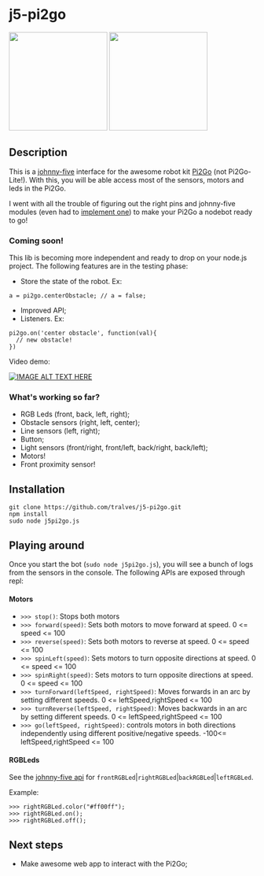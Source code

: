 j5-pi2go
========

<img src="http://4tronix.co.uk/store/resources/image/18/b7/b.jpg" height="200"> <img src="http://johnny-five.io/img/heres-johnny.png" height="200">

## Description
This is a [johnny-five](http://johnny-five.io/) interface for the awesome robot kit [Pi2Go](http://www.pi2go.co.uk/) (not Pi2Go-Lite!). With this, you will be able access most of the sensors, motors and leds in the Pi2Go.

I went with all the trouble of figuring out the right pins and johnny-five modules (even had to [implement one](https://github.com/tralves/raspi-soft-pwm)) to make your Pi2Go a nodebot ready to go!

### Coming soon!

This lib is becoming more independent and ready to drop on your node.js project. The following features are in the testing phase:

- Store the state of the robot. Ex: 
```
a = pi2go.centerObstacle; // a = false;
```
- Improved API;
- Listeners. Ex:
```
pi2go.on('center obstacle', function(val){
  // new obstacle!
})
```
Video demo:

[![IMAGE ALT TEXT HERE](https://img.youtube.com/vi/Iyq3biic_68/0.jpg)](https://www.youtube.com/watch?v=Iyq3biic_68)

### What's working so far?
- RGB Leds (front, back, left, right);
- Obstacle sensors (right, left, center);
- Line sensors (left, right);
- Button;
- Light sensors (front/right, front/left, back/right, back/left);
- Motors!
- Front proximity sensor!

## Installation

```Shell
git clone https://github.com/tralves/j5-pi2go.git
npm install
sudo node j5pi2go.js
```

## Playing around

Once you start the bot (``sudo node j5pi2go.js``), you will see a bunch of logs from the sensors in the console. The following APIs are exposed through repl:

#### Motors
- ``>>> stop()``: Stops both motors
- ``>>> forward(speed)``: Sets both motors to move forward at speed. 0 <= speed <= 100
- ``>>> reverse(speed)``: Sets both motors to reverse at speed. 0 <= speed <= 100
- ``>>> spinLeft(speed)``: Sets motors to turn opposite directions at speed. 0 <= speed <= 100
- ``>>> spinRight(speed)``: Sets motors to turn opposite directions at speed. 0 <= speed <= 100
- ``>>> turnForward(leftSpeed, rightSpeed)``: Moves forwards in an arc by setting different speeds. 0 <= leftSpeed,rightSpeed <= 100
- ``>>> turnReverse(leftSpeed, rightSpeed)``: Moves backwards in an arc by setting different speeds. 0 <= leftSpeed,rightSpeed <= 100
- ``>>> go(leftSpeed, rightSpeed)``: controls motors in both directions independently using different positive/negative speeds. -100<= leftSpeed,rightSpeed <= 100    

#### RGBLeds
See the [johnny-five api](http://johnny-five.io/api/led.rgb/#api) for ``frontRGBLed``|``rightRGBLed``|``backRGBLed``|``leftRGBLed``.

Example:
``` 
>>> rightRGBLed.color("#ff00ff");
>>> rightRGBLed.on();
>>> rightRGBLed.off();
```

## Next steps
- Make awesome web app to interact with the Pi2Go;
